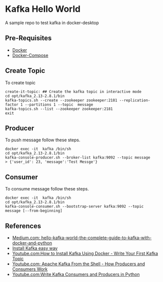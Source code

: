 # Kafka Hello World
A sample repo to test kafka in docker-desktop

## Pre-Requisites
- [Docker](https://www.docker.com/get-started/#h_installation)
- [Docker-Compose](https://docs.docker.com/compose/install/)

## Create Topic
To create topic 
```shell
create-it-topic: ## Create the kafka topic in interactive mode
cd opt/kafka_2.13-2.8.1/bin
kafka-topics.sh --create --zookeeper zookeeper:2181 --replication-factor 1 --partitions 1 --topic  message
kafka-topics.sh --list --zookeeper zookeeper:2181
exit
```

## Producer
To push message follow these steps.
```shell
docker exec -it  kafka /bin/sh
cd opt/kafka_2.13-2.8.1/bin
kafka-console-producer.sh --broker-list kafka:9092 --topic message
> {'user_id': 23, 'message':'Test Messge'}
```

## Consumer
To consume message follow these steps.
```shell
docker exec -it  kafka /bin/sh
cd opt/kafka_2.13-2.8.1/bin
kafka-console-consumer.sh --bootstrap-server kafka:9092 --topic message [--from-beginning]
```

## References
- [Medium.com: hello-kafka-world-the-complete-guide-to-kafka-with-docker-and-python](https://medium.com/big-data-engineering/hello-kafka-world-the-complete-guide-to-kafka-with-docker-and-python-f788e2588cfc)
- [Install Kafka easy way](https://betterdatascience.com/how-to-install-apache-kafka-using-docker-the-easy-way/)
- [Youtube.com:How to Install Kafka Using Docker - Write Your First Kafka Topic ](https://www.youtube.com/watch?v=4xFZ_iTZLTs)
- [Youtube.com: Apache Kafka From the Shell - How Producers and Consumers Work](https://www.youtube.com/watch?v=FlAlz8guJeM)
- [Youtube.com:Write Kafka Consumers and Producers in Python ](https://www.youtube.com/watch?v=LHNtL4zDBuk)
